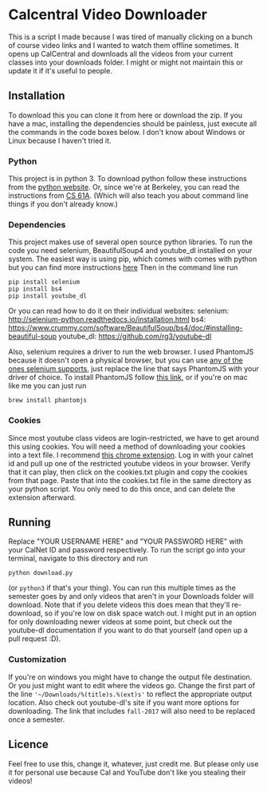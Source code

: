 # Calcentral Video Downloader

This is a script I made because I was tired of manually clicking on a bunch of course video links and I wanted to watch them offline sometimes. It opens up CalCentral and downloads all the videos from your current classes into your downloads folder. I might or might not maintain this or update it if it's useful to people.

## Installation
To download this you can clone it from here or download the zip. If you have a mac, installing the dependencies should be painless, just execute all the commands in the code boxes below. I don't know about Windows or Linux because I haven't tried it.

### Python
This project is in python 3. To download python follow these instructions from the [python website](https://www.python.org/downloads/). Or, since we're at Berkeley, you can read the instructions from [CS 61A](https://cs61a.org/lab/lab00/). (Which will also teach you about command line things if you don't already know.)

### Dependencies
This project makes use of several open source python libraries. To run the code you need selenium, BeautifulSoup4 and youtube_dl installed on your system. The easiest way is using pip, which comes with comes with python but you can find more instructions [here](https://pip.pypa.io/en/stable/installing/#upgrading-pip)
Then in the command line run
```
pip install selenium
pip install bs4
pip install youtube_dl
```
Or you can read how to do it on their individual websites:
selenium: http://selenium-python.readthedocs.io/installation.html
bs4: https://www.crummy.com/software/BeautifulSoup/bs4/doc/#installing-beautiful-soup
youtube_dl: https://github.com/rg3/youtube-dl

Also, selenium requires a driver to run the web browser. I used PhantomJS because it doesn't open a physical browser, but you can use [any of the ones selenium supports](http://selenium-python.readthedocs.io/installation.html#drivers), just replace the line that says PhantomJS with your driver of choice. To install PhantomJS follow [this link](http://phantomjs.org/download.html), or if you're on mac like me you can just run
```
brew install phantomjs
```

### Cookies

Since most youtube class videos are login-restricted, we have to get around this using cookies.
You will need a method of downloading your cookies into a text file. I recommend [this chrome extension](https://chrome.google.com/webstore/detail/cookiestxt/njabckikapfpffapmjgojcnbfjonfjfg?hl=en). Log in with your calnet id and pull up one of the restricted youtube videos in your browser. Verify that it can play, then click on the cookies.txt plugin and copy the cookies from that page. Paste that into the cookies.txt file in the same directory as your python script. You only need to do this once, and can delete the extension afterward.

## Running
Replace "YOUR USERNAME HERE" and "YOUR PASSWORD HERE" with your CalNet ID and password respectively.
To run the script go into your terminal, navigate to this directory and run
```
python download.py
```
(or ```python3``` if that's your thing).
You can run this multiple times as the semester goes by and only videos that aren't in your Downloads folder will download. Note that if you delete videos this does mean that they'll re-download, so if you're low on disk space watch out. I might put in an option for only downloading newer videos at some point, but check out the youtube-dl documentation if you want to do that yourself (and open up a pull request :D).

### Customization

If you're on windows you might have to change the output file destination. Or you just might want to edit where the videos go. Change the first part of the line ```'~/Downloads/%(title)s.%(ext)s'``` to reflect the appropriate output location. Also check out youtube-dl's site if you want more options for downloading.
The link that includes ```fall-2017``` will also need to be replaced once a semester.

## Licence

Feel free to use this, change it, whatever, just credit me. But please only use it for personal use because Cal and YouTube don't like you stealing their videos!

